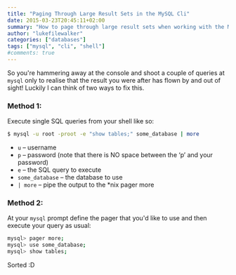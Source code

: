 ```yaml
---
title: "Paging Through Large Result Sets in the MySQL Cli"
date: 2015-03-23T20:45:11+02:00
summary: "How to page through large result sets when working with the MySQL command line tool."
author: "lukefilewalker"
categories: ["databases"]
tags: ["mysql", "cli", "shell"]
#comments: true
---
```


So you're hammering away at the console and shoot a couple of queries at `mysql` only to realise that the result you were after has flown by and out of sight! Luckily I can think of two ways to fix this.

### Method 1:

Execute single SQL queries from your shell like so:
```bash 
$ mysql -u root -proot -e "show tables;" some_database | more
```

- `u` – username
- `p` – password (note that there is NO space between the ‘p’ and your password)
- `e` – the SQL query to execute
- `some_database` – the database to use
- `| more` – pipe the output to the *nix pager more

### Method 2:

At your `mysql` prompt define the pager that you'd like to use and then execute your query as usual:
```bash {linenos=table}
mysql> pager more;
mysql> use some_database;
mysql> show tables;
```

Sorted :D
